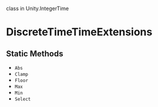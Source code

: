 class in Unity.IntegerTime
# DiscreteTimeTimeExtensions

## Static Methods
- `Abs`
- `Clamp`
- `Floor`
- `Max`
- `Min`
- `Select`
